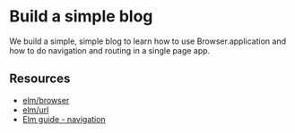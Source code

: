 # Build a simple blog
We build a simple, simple blog to learn how to use Browser.application and how
to do navigation and routing in a single page app.

## Resources

- [elm/browser](https://package.elm-lang.org/packages/elm/browser/latest/)
- [elm/url](https://package.elm-lang.org/packages/elm/url/latest/)
- [Elm guide - navigation](https://guide.elm-lang.org/webapps/navigation.html)

